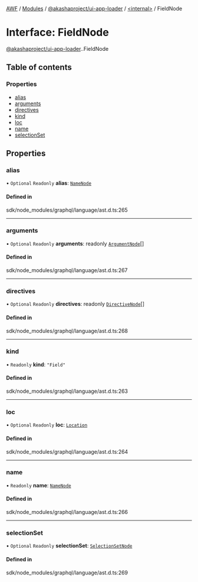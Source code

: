 [AWF](../README.md) / [Modules](../modules.md) / [@akashaproject/ui-app-loader](../modules/akashaproject_ui_app_loader.md) / [<internal\>](../modules/akashaproject_ui_app_loader._internal_.md) / FieldNode

# Interface: FieldNode

[@akashaproject/ui-app-loader](../modules/akashaproject_ui_app_loader.md).[<internal>](../modules/akashaproject_ui_app_loader._internal_.md).FieldNode

## Table of contents

### Properties

- [alias](akashaproject_ui_app_loader._internal_.FieldNode.md#alias)
- [arguments](akashaproject_ui_app_loader._internal_.FieldNode.md#arguments)
- [directives](akashaproject_ui_app_loader._internal_.FieldNode.md#directives)
- [kind](akashaproject_ui_app_loader._internal_.FieldNode.md#kind)
- [loc](akashaproject_ui_app_loader._internal_.FieldNode.md#loc)
- [name](akashaproject_ui_app_loader._internal_.FieldNode.md#name)
- [selectionSet](akashaproject_ui_app_loader._internal_.FieldNode.md#selectionset)

## Properties

### alias

• `Optional` `Readonly` **alias**: [`NameNode`](akashaproject_ui_app_loader._internal_.NameNode.md)

#### Defined in

sdk/node_modules/graphql/language/ast.d.ts:265

___

### arguments

• `Optional` `Readonly` **arguments**: readonly [`ArgumentNode`](akashaproject_ui_app_loader._internal_.ArgumentNode.md)[]

#### Defined in

sdk/node_modules/graphql/language/ast.d.ts:267

___

### directives

• `Optional` `Readonly` **directives**: readonly [`DirectiveNode`](akashaproject_ui_app_loader._internal_.DirectiveNode.md)[]

#### Defined in

sdk/node_modules/graphql/language/ast.d.ts:268

___

### kind

• `Readonly` **kind**: ``"Field"``

#### Defined in

sdk/node_modules/graphql/language/ast.d.ts:263

___

### loc

• `Optional` `Readonly` **loc**: [`Location`](../classes/akashaproject_ui_app_loader._internal_.Location.md)

#### Defined in

sdk/node_modules/graphql/language/ast.d.ts:264

___

### name

• `Readonly` **name**: [`NameNode`](akashaproject_ui_app_loader._internal_.NameNode.md)

#### Defined in

sdk/node_modules/graphql/language/ast.d.ts:266

___

### selectionSet

• `Optional` `Readonly` **selectionSet**: [`SelectionSetNode`](akashaproject_ui_app_loader._internal_.SelectionSetNode.md)

#### Defined in

sdk/node_modules/graphql/language/ast.d.ts:269
